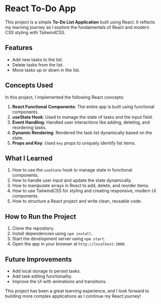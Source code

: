# React To-Do App  

This project is a simple **To-Do List Application** built using React. It reflects my learning journey as I explore the fundamentals of React and modern CSS styling with TailwindCSS.  

## Features  
- Add new tasks to the list.  
- Delete tasks from the list.  
- Move tasks up or down in the list.  

## Concepts Used  
In this project, I implemented the following React concepts:  
1. **React Functional Components**: The entire app is built using functional components.  
2. **useState Hook**: Used to manage the state of tasks and the input field.  
3. **Event Handling**: Handled user interactions like adding, deleting, and reordering tasks.  
4. **Dynamic Rendering**: Rendered the task list dynamically based on the state.  
5. **Props and Key**: Used `key` props to uniquely identify list items.  

## What I Learned  
1. How to use the `useState` hook to manage state in functional components.  
2. How to handle user input and update the state dynamically.  
3. How to manipulate arrays in React to add, delete, and reorder items.  
4. How to use TailwindCSS for styling and creating responsive, modern UI components.  
5. How to structure a React project and write clean, reusable code.  

## How to Run the Project  
1. Clone the repository.  
2. Install dependencies using `npm install`.  
3. Start the development server using `npm start`.  
4. Open the app in your browser at `http://localhost:3000`.  

## Future Improvements  
- Add local storage to persist tasks.  
- Add task editing functionality.  
- Improve the UI with animations and transitions.  

This project has been a great learning experience, and I look forward to building more complex applications as I continue my React journey!  